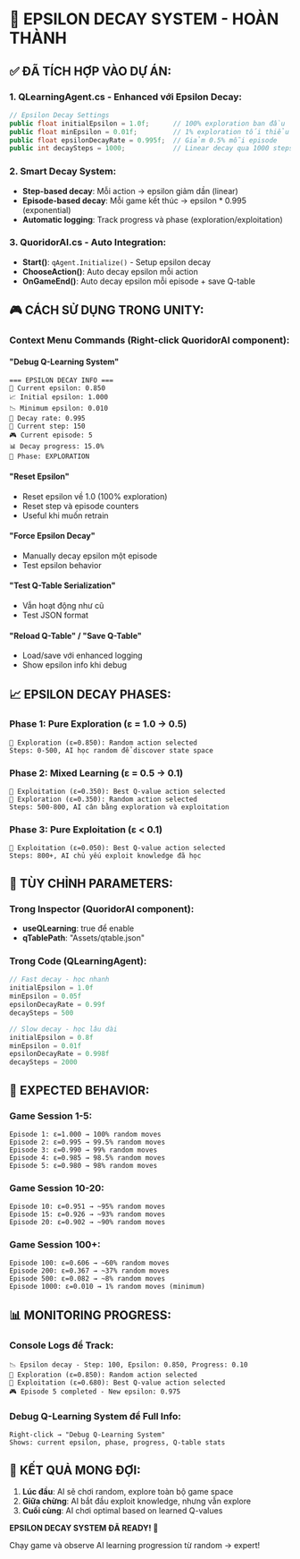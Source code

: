 # 🎯 EPSILON DECAY SYSTEM - HOÀN THÀNH

## ✅ **ĐÃ TÍCH HỢP VÀO DỰ ÁN:**

### **1. QLearningAgent.cs - Enhanced với Epsilon Decay:**
```csharp
// Epsilon Decay Settings
public float initialEpsilon = 1.0f;      // 100% exploration ban đầu
public float minEpsilon = 0.01f;         // 1% exploration tối thiểu
public float epsilonDecayRate = 0.995f;  // Giảm 0.5% mỗi episode
public int decaySteps = 1000;            // Linear decay qua 1000 steps
```

### **2. Smart Decay System:**
- **Step-based decay**: Mỗi action → epsilon giảm dần (linear)
- **Episode-based decay**: Mỗi game kết thúc → epsilon * 0.995 (exponential)
- **Automatic logging**: Track progress và phase (exploration/exploitation)

### **3. QuoridorAI.cs - Auto Integration:**
- **Start()**: `qAgent.Initialize()` - Setup epsilon decay
- **ChooseAction()**: Auto decay epsilon mỗi action
- **OnGameEnd()**: Auto decay epsilon mỗi episode + save Q-table

## 🎮 **CÁCH SỬ DỤNG TRONG UNITY:**

### **Context Menu Commands** (Right-click QuoridorAI component):

#### **"Debug Q-Learning System"**
```
=== EPSILON DECAY INFO ===
🎯 Current epsilon: 0.850
📈 Initial epsilon: 1.000
📉 Minimum epsilon: 0.010
🔄 Decay rate: 0.995
👣 Current step: 150
🎮 Current episode: 5
📊 Decay progress: 15.0%
🧭 Phase: EXPLORATION
```

#### **"Reset Epsilon"**
- Reset epsilon về 1.0 (100% exploration)
- Reset step và episode counters
- Useful khi muốn retrain

#### **"Force Epsilon Decay"**
- Manually decay epsilon một episode
- Test epsilon behavior

#### **"Test Q-Table Serialization"**
- Vẫn hoạt động như cũ
- Test JSON format

#### **"Reload Q-Table"** / **"Save Q-Table"**
- Load/save với enhanced logging
- Show epsilon info khi debug

## 📈 **EPSILON DECAY PHASES:**

### **Phase 1: Pure Exploration (ε = 1.0 → 0.5)**
```
🎲 Exploration (ε=0.850): Random action selected
Steps: 0-500, AI học random để discover state space
```

### **Phase 2: Mixed Learning (ε = 0.5 → 0.1)**
```
🧠 Exploitation (ε=0.350): Best Q-value action selected
🎲 Exploration (ε=0.350): Random action selected
Steps: 500-800, AI cân bằng exploration và exploitation
```

### **Phase 3: Pure Exploitation (ε < 0.1)**
```
🧠 Exploitation (ε=0.050): Best Q-value action selected
Steps: 800+, AI chủ yếu exploit knowledge đã học
```

## 🔧 **TÙY CHỈNH PARAMETERS:**

### **Trong Inspector (QuoridorAI component):**
- **useQLearning**: true để enable
- **qTablePath**: "Assets/qtable.json"

### **Trong Code (QLearningAgent):**
```csharp
// Fast decay - học nhanh
initialEpsilon = 1.0f
minEpsilon = 0.05f
epsilonDecayRate = 0.99f
decaySteps = 500

// Slow decay - học lâu dài
initialEpsilon = 0.8f
minEpsilon = 0.01f
epsilonDecayRate = 0.998f
decaySteps = 2000
```

## 🚀 **EXPECTED BEHAVIOR:**

### **Game Session 1-5:**
```
Episode 1: ε=1.000 → 100% random moves
Episode 2: ε=0.995 → 99.5% random moves  
Episode 3: ε=0.990 → 99% random moves
Episode 4: ε=0.985 → 98.5% random moves
Episode 5: ε=0.980 → 98% random moves
```

### **Game Session 10-20:**
```
Episode 10: ε=0.951 → ~95% random moves
Episode 15: ε=0.926 → ~93% random moves
Episode 20: ε=0.902 → ~90% random moves
```

### **Game Session 100+:**
```
Episode 100: ε=0.606 → ~60% random moves
Episode 200: ε=0.367 → ~37% random moves
Episode 500: ε=0.082 → ~8% random moves
Episode 1000: ε=0.010 → 1% random moves (minimum)
```

## 📊 **MONITORING PROGRESS:**

### **Console Logs để Track:**
```
📉 Epsilon decay - Step: 100, Epsilon: 0.850, Progress: 0.10
🎲 Exploration (ε=0.850): Random action selected
🧠 Exploitation (ε=0.680): Best Q-value action selected
🎮 Episode 5 completed - New epsilon: 0.975
```

### **Debug Q-Learning System để Full Info:**
```
Right-click → "Debug Q-Learning System"
Shows: current epsilon, phase, progress, Q-table stats
```

## 🎯 **KẾT QUẢ MONG ĐỢI:**

1. **Lúc đầu**: AI sẽ chơi random, explore toàn bộ game space
2. **Giữa chừng**: AI bắt đầu exploit knowledge, nhưng vẫn explore
3. **Cuối cùng**: AI chơi optimal based on learned Q-values

**EPSILON DECAY SYSTEM ĐÃ READY! 🚀**

Chạy game và observe AI learning progression từ random → expert!
